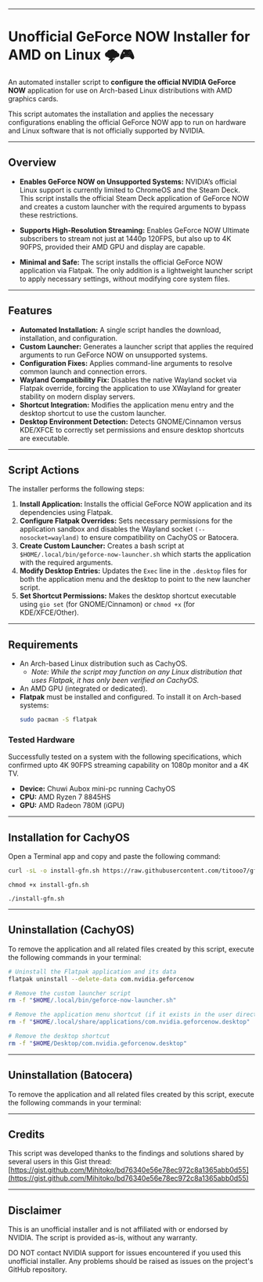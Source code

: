 -----

# Unofficial GeForce NOW Installer for AMD on Linux 🌩️🎮

An automated installer script to **configure the official NVIDIA GeForce NOW** application for use on Arch-based Linux distributions with AMD graphics cards.

This script automates the installation and applies the necessary configurations enabling the official GeForce NOW app to run on hardware and Linux software that is not officially supported by NVIDIA.

-----

## Overview

  * **Enables GeForce NOW on Unsupported Systems:** NVIDIA’s official Linux support is currently limited to ChromeOS and the Steam Deck. This script installs the official Steam Deck application of GeForce NOW and creates a custom launcher with the required arguments to bypass these restrictions.

  * **Supports High-Resolution Streaming:** Enables GeForce NOW Ultimate subscribers to stream not just at 1440p 120FPS, but also up to 4K 90FPS, provided their AMD GPU and display are capable.

  * **Minimal and Safe:** The script installs the official GeForce NOW application via Flatpak. The only addition is a lightweight launcher script to apply necessary settings, without modifying core system files.

-----

## Features

  * **Automated Installation:** A single script handles the download, installation, and configuration.
  * **Custom Launcher:** Generates a launcher script that applies the required arguments to run GeForce NOW on unsupported systems.
  * **Configuration Fixes:** Applies command-line arguments to resolve common launch and connection errors.
  * **Wayland Compatibility Fix:** Disables the native Wayland socket via Flatpak override, forcing the application to use XWayland for greater stability on modern display servers.
  * **Shortcut Integration:** Modifies the application menu entry and the desktop shortcut to use the custom launcher.
  * **Desktop Environment Detection:** Detects GNOME/Cinnamon versus KDE/XFCE to correctly set permissions and ensure desktop shortcuts are executable.

-----

## Script Actions

The installer performs the following steps:

1.  **Install Application:** Installs the official GeForce NOW application and its dependencies using Flatpak.
2.  **Configure Flatpak Overrides:** Sets necessary permissions for the application sandbox and disables the Wayland socket `(--nosocket=wayland)` to ensure compatibility on CachyOS or Batocera.
3.  **Create Custom Launcher:** Creates a bash script at `$HOME/.local/bin/geforce-now-launcher.sh` which starts the application with the required arguments.
4.  **Modify Desktop Entries:** Updates the `Exec` line in the `.desktop` files for both the application menu and the desktop to point to the new launcher script.
5.  **Set Shortcut Permissions:** Makes the desktop shortcut executable using `gio set` (for GNOME/Cinnamon) or `chmod +x` (for KDE/XFCE/Other).

-----

## Requirements

  * An Arch-based Linux distribution such as CachyOS.
      * *Note: While the script may function on any Linux distribution that uses Flatpak, it has only been verified on CachyOS.*
  * An AMD GPU (integrated or dedicated).
  * **Flatpak** must be installed and configured. To install it on Arch-based systems:
    ```bash
    sudo pacman -S flatpak
    ```

### Tested Hardware

Successfully tested on a system with the following specifications, which confirmed upto 4K 90FPS streaming capability on 1080p monitor and a 4K TV.

  * **Device:** Chuwi Aubox mini-pc running CachyOS
  * **CPU:** AMD Ryzen 7 8845HS
  * **GPU:** AMD Radeon 780M (iGPU)

-----

## Installation for CachyOS

Open a Terminal app and copy and paste the following command:

```bash
curl -sL -o install-gfn.sh https://raw.githubusercontent.com/titooo7/gfn-installer-linux-amd/main/arch/install-gfn.sh
```
```
chmod +x install-gfn.sh
```
```
./install-gfn.sh
```


-----
## Uninstallation (CachyOS)

To remove the application and all related files created by this script, execute the following commands in your terminal:

```bash
# Uninstall the Flatpak application and its data
flatpak uninstall --delete-data com.nvidia.geforcenow

# Remove the custom launcher script
rm -f "$HOME/.local/bin/geforce-now-launcher.sh"

# Remove the application menu shortcut (if it exists in the user directory)
rm -f "$HOME/.local/share/applications/com.nvidia.geforcenow.desktop"

# Remove the desktop shortcut
rm -f "$HOME/Desktop/com.nvidia.geforcenow.desktop"
```

-----
## Uninstallation (Batocera)

To remove the application and all related files created by this script, execute the following commands in your terminal:

-----

## Credits

This script was developed thanks to the findings and solutions shared by several users in this Gist thread: [https://gist.github.com/Mihitoko/bd76340e56e78ec972c8a1365abb0d55](https://gist.github.com/Mihitoko/bd76340e56e78ec972c8a1365abb0d55)

-----

## Disclaimer

This is an unofficial installer and is not affiliated with or endorsed by NVIDIA. The script is provided as-is, without any warranty.

DO NOT contact NVIDIA support for issues encountered if you used this unofficial installer. Any problems should be raised as issues on the project's GitHub repository.
